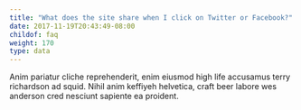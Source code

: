 ```yaml
---
title: "What does the site share when I click on Twitter or Facebook?"
date: 2017-11-19T20:43:49-08:00
childof: faq
weight: 170
type: data
---
```

Anim pariatur cliche reprehenderit, enim eiusmod high life accusamus terry richardson ad squid. Nihil anim keffiyeh helvetica, craft beer labore wes anderson cred nesciunt sapiente ea proident.